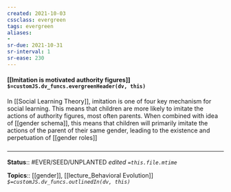 ```yaml
---
created: 2021-10-03
cssclass: evergreen
tags: evergreen
aliases:
- 
sr-due: 2021-10-31
sr-interval: 1
sr-ease: 230
---
```

#### [[Imitation is motivated authority figures]] `$=customJS.dv_funcs.evergreenHeader(dv, this)`

In [[Social Learning Theory]], imitation is one of four key mechanism for social learning. This means that children are more likely to imitate the actions of authority figures, most often parents. When combined with idea of [[gender schema]], this means that children will primarily imitate the actions of the parent of their same gender, leading to the existence and perpetuation of [[gender roles]]


### <hr class="footnote"/>

**Status**:: #EVER/SEED/UNPLANTED 
*edited `=this.file.mtime`*

**Topics**:: [[gender]], [[lecture_Behavioral Evolution]]
*`$=customJS.dv_funcs.outlinedIn(dv, this)`*
